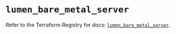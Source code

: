 # `lumen_bare_metal_server`

Refer to the Terraform Registry for docs: [`lumen_bare_metal_server`](https://registry.terraform.io/providers/lumentech/lumen/3.0.0/docs/resources/bare_metal_server).
